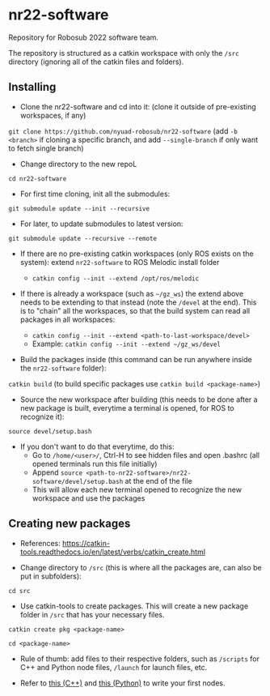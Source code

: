 # nr22-software
Repository for Robosub 2022 software team.

The repository is structured as a catkin workspace with only the `/src` directory (ignoring all of the catkin files and folders).

## Installing

- Clone the nr22-software and cd into it: (clone it outside of pre-existing workspaces, if any)

`git clone https://github.com/nyuad-robosub/nr22-software` (add `-b <branch>` if cloning a specific branch, and add `--single-branch` if only want to fetch single branch)

- Change directory to the new repoL

`cd nr22-software`

- For first time cloning, init all the submodules:

`git submodule update --init --recursive`

- For later, to update submodules to latest version:

`git submodule update --recursive --remote`

- If there are no pre-existing catkin workspaces (only ROS exists on the system): extend `nr22-software` to ROS Melodic install folder
  - `catkin config --init --extend /opt/ros/melodic`

- If there is already a workspace (such as `~/gz_ws`) the extend above needs to be extending to that instead (note the `/devel` at the end). This is to "chain" all the workspaces, so that the build system can read all packages in all workspaces:
  - `catkin config --init --extend <path-to-last-workspace/devel>`
  - Example: `catkin config --init --extend ~/gz_ws/devel`

- Build the packages inside (this command can be run anywhere inside the `nr22-software` folder):

`catkin build` (to build specific packages use `catkin build <package-name>`)

- Source the new workspace after building (this needs to be done after a new package is built, everytime a terminal is opened, for ROS to recognize it):

`source devel/setup.bash`

- If you don't want to do that everytime, do this:
  - Go to `/home/<user>/`, Ctrl-H to see hidden files and open .bashrc (all opened terminals run this file initially)
  - Append `source <path-to-nr22-software>/nr22-software/devel/setup.bash` at the end of the file
  - This will allow each new terminal opened to recognize the new workspace and use the packages

## Creating new packages

- References: https://catkin-tools.readthedocs.io/en/latest/verbs/catkin_create.html

- Change directory to `/src` (this is where all the packages are, can also be put in subfolders):

`cd src`

- Use catkin-tools to create packages. This will create a new package folder in `/src` that has your necessary files. 

`catkin create pkg <package-name>`

`cd <package-name>`

- Rule of thumb: add files to their respective folders, such as `/scripts` for C++ and Python node files, `/launch` for launch files, etc.

- Refer to [this (C++)](http://wiki.ros.org/ROS/Tutorials/WritingPublisherSubscriber%28c%2B%2B%29) and [this (Python)](http://wiki.ros.org/ROS/Tutorials/WritingPublisherSubscriber%28python%29) to write your first nodes.
